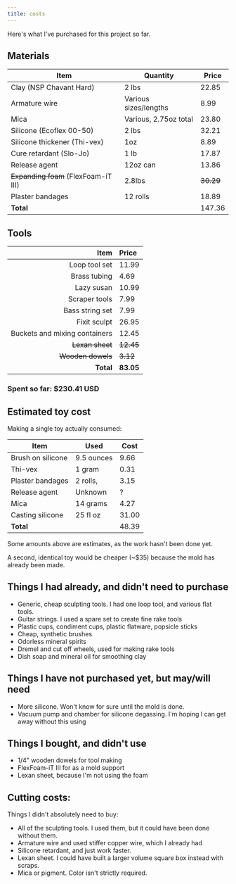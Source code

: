 ```yaml
---
title: costs
---
```



Here's what I've purchased for this project so far.

## Materials

Item | Quantity | Price
-- | -- | --
Clay (NSP Chavant Hard) | 2 lbs | 22.85
Armature wire | Various sizes/lengths | 8.99
Mica | Various, 2.75oz total | 23.80
Silicone (Ecoflex 00-50) | 2 lbs | 32.21
Silicone thickener (Thi-vex) | 1oz | 8.89
Cure retardant (Slo-Jo) | 1 lb | 17.87
Release agent | 12oz can | 13.86
~~Expanding foam~~ (FlexFoam-iT III) | 2.8lbs | ~~30.29~~
Plaster bandages | 12 rolls | 18.89
**Total** | | 147.36

## Tools

Item | Price
--: | :--
Loop tool set | 11.99
Brass tubing | 4.69
Lazy susan | 10.99
Scraper tools | 7.99
Bass string set | 7.99
Fixit sculpt | 26.95
Buckets and mixing containers | 12.45
~~Lexan sheet~~ | ~~12.45~~
~~Wooden dowels~~ | ~~3.12~~
**Total** | **83.05**

### Spent so far: $230.41 USD

## Estimated toy cost

Making a single toy actually consumed:

 Item | Used | Cost
-- | -- | --
Brush on silicone | 9.5 ounces | 9.66
Thi-vex | 1 gram | 0.31
Plaster bandages | 2 rolls, | 3.15
Release agent | Unknown | ?
Mica | 14 grams | 4.27
Casting silicone | 25 fl oz | 31.00
**Total** | |  48.39

Some amounts above are estimates, as the work hasn't been done yet.

A second, identical toy would be cheaper (~$35) because the mold has already been made.


## Things I had already, and didn't need to purchase

* Generic, cheap sculpting tools. I had one loop tool, and various flat tools.
* Guitar strings. I used a spare set to create fine rake tools
* Plastic cups, condiment cups, plastic flatware, popsicle sticks
* Cheap, synthetic brushes
* Odorless mineral spirits
* Dremel and cut off wheels, used for making rake tools
* Dish soap and mineral oil for smoothing clay

## Things I have not purchased yet, but may/will need

* More silicone. Won't know for sure until the mold is done.
* Vacuum pump and chamber for silicone degassing. I'm hoping I can get away without this using 

## Things I bought, and didn't use

* 1/4&quot; wooden dowels for tool making
* FlexFoam-iT III for as a mold support
* Lexan sheet, because I'm not using the foam

## Cutting costs:

Things I didn't absolutely need to buy:

* All of the sculpting tools. I used them, but it could have been done without them.
* Armature wire and used stiffer copper wire, which I already had
* Silicone retardant, and just work faster.
* Lexan sheet. I could have built a larger volume square box instead with scraps.
* Mica or pigment. Color isn't strictly required.
